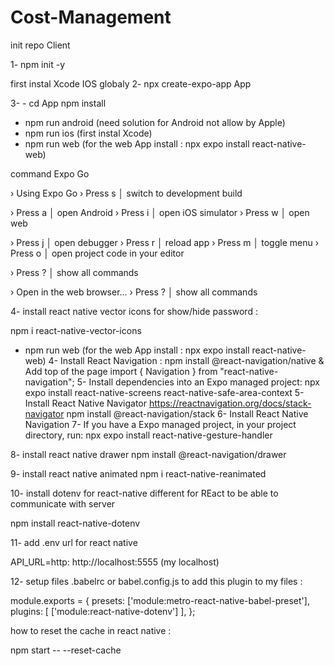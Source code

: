 # Cost-Management


 init repo Client

1- npm init -y

first instal Xcode IOS globaly
2- npx create-expo-app App 



3- - cd App
npm install 



- npm run android (need solution for Android not allow by Apple)
- npm run ios (first instal Xcode)
- npm run web (for the web App install : 
 npx expo install react-native-web)

 command Expo Go

 › Using Expo Go
› Press s │ switch to development build

› Press a │ open Android
› Press i │ open iOS simulator
› Press w │ open web

› Press j │ open debugger
› Press r │ reload app
› Press m │ toggle menu
› Press o │ open project code in your editor

› Press ? │ show all commands

› Open in the web browser...
› Press ? │ show all commands

4- install react native vector icons for show/hide password :

npm i react-native-vector-icons

- npm run web (for the web App install :  npx expo install react-native-web)
4- Install React Navigation :
npm install @react-navigation/native
& Add top of the page
import { Navigation } from "react-native-navigation";
5- Install dependencies into an Expo managed project:
npx expo install react-native-screens react-native-safe-area-context
5- Install React Native Navigator
https://reactnavigation.org/docs/stack-navigator
npm install @react-navigation/stack
6- Install React Native Navigation 
7- If you have a Expo managed project, in your project directory, run:
npx expo install react-native-gesture-handler

8- install react native drawer
npm install @react-navigation/drawer


9- install react native animated
npm i react-native-reanimated

10- install dotenv for react-native different for REact to be able to communicate with server

npm install react-native-dotenv

11- add .env url for react native 

API_URL=http: http://localhost:5555 (my localhost)

12- setup files .babelrc or babel.config.js to add this plugin to my files :

module.exports = {
  presets: ['module:metro-react-native-babel-preset'],
  plugins: [
    ['module:react-native-dotenv']
  ],
};

how to reset the cache in react native :

npm start -- --reset-cache